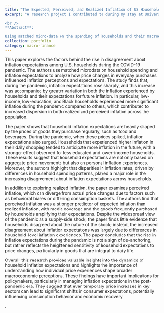 ```yaml
---
title: "The Expected, Perceived, and Realized Inflation of US Households Before and During the COVID19 Pandemic"
excerpt: "A research project I contributed to during my stay at University of Chicago - Booth School of Business. I was responsible for data preparation and empirical analysis. <br />

<br />
**Abstract**: 

Using matched micro-data on the spending of households and their macroeconomic expectations, we study the link between the realized inflation of households in their daily shopping and their perceived and expected levels of inflation both before and during the pandemic. As the pandemic spread across the USA, disagreement among US households about inflation expectations surged along with the average perceived and expected level of inflation. Simultaneously, realized inflation at the household level became more dispersed. During the pandemic, low income, low education, and Black households experienced a larger increase in realized inflation than other households. Dispersion in realized and perceived inflation explains a large share of the rise in dispersion in inflation expectations. Finally, households jointly revised their inflation and unemployment expectations during the pandemic, consistent with a supply-side view of the pandemic."
collection: portfolio
category: macro-finance
---
```


This paper explores the factors behind the rise in disagreement about inflation expectations among U.S. households during the COVID-19 pandemic. The authors use matched microdata on household spending and inflation expectations to analyze how price changes in everyday purchases influenced inflation perceptions and expectations. The study finds that, during the pandemic, inflation expectations rose sharply, and this increase was accompanied by greater variation in both the inflation experienced by households and their expectations for future inflation. In particular, low-income, low-education, and Black households experienced more significant inflation during the pandemic compared to others, which contributed to increased dispersion in both realized and perceived inflation across the population.

The paper shows that household inflation expectations are heavily shaped by the prices of goods they purchase regularly, such as food and beverages. During the pandemic, when these prices spiked, inflation expectations also surged. Households that experienced higher inflation in their daily shopping tended to anticipate more inflation in the future, with a stronger effect observed for less educated and lower-income households. These results suggest that household expectations are not only based on aggregate price movements but also on personal inflation experiences. Moreover, the authors highlight that disparities in inflation rates, driven by differences in household spending patterns, played a major role in the increasing disagreement about inflation expectations across households.

In addition to exploring realized inflation, the paper examines perceived inflation, which can diverge from actual price changes due to factors such as behavioral biases or differing consumption baskets. The authors find that perceived inflation was a stronger predictor of expected inflation than realized inflation, with media coverage and the goods frequently purchased by households amplifying their expectations. Despite the widespread view of the pandemic as a supply-side shock, the paper finds little evidence that households disagreed about the nature of the shock; instead, the increased disagreement about inflation expectations was largely due to differences in household-level inflation experiences. The paper concludes that the rise in inflation expectations during the pandemic is not a sign of de-anchoring, but rather reflects the heightened sensitivity of household expectations to price changes, particularly in goods that are integral to daily life.

Overall, this research provides valuable insights into the dynamics of household inflation expectations and highlights the importance of understanding how individual price experiences shape broader macroeconomic perceptions. These findings have important implications for policymakers, particularly in managing inflation expectations in the post-pandemic era. They suggest that even temporary price increases in key sectors can lead to significant shifts in consumer expectations, potentially influencing consumption behavior and economic recovery.

.